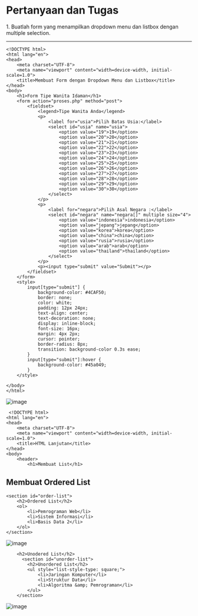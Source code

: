 <h1>Pertanyaan dan Tugas</h1>
1. Buatlah form yang menampilkan dropdown menu dan listbox dengan multiple selection.
<hr
    
    <!DOCTYPE html>
    <html lang="en">
    <head>
        <meta charset="UTF-8">
        <meta name="viewport" content="width=device-width, initial-scale=1.0">
        <title>Membuat Form dengan Dropdown Menu dan Listbox</title>
    </head>
    <body>
        <h1>Form Tipe Wanita Idaman</h1>
        <form action="proses.php" method="post">
            <fieldset>
                <legend>Tipe Wanita Anda</legend>
                <p>
                    <label for="usia">Pilih Batas Usia:</label>
                    <select id="usia" name="usia">
                        <option value="19">19</option>
                        <option value="20">20</option>
                        <option value="21">21</option>
                        <option value="22">22</option>
                        <option value="23">23</option>
                        <option value="24">24</option>
                        <option value="25">25</option>
                        <option value="26">26</option>
                        <option value="27">27</option>
                        <option value="28">28</option>
                        <option value="29">29</option>
                        <option value="30">30</option>
                    </select>
                </p>
                <p>
                    <label for="negara">Pilih Asal Negara :</label>
                    <select id="negara" name="negara[]" multiple size="4">
                        <option value="indonesia">indonesia</option>
                        <option value="jepang">jepang</option>
                        <option value="korea">korea</option>
                        <option value="china">china</option>
                        <option value="rusia">rusia</option>
                        <option value="arab">arab</option>
                        <option value="thailand">thailand</option>
                    </select>
                </p>
                <p><input type="submit" value="Submit"></p>
            </fieldset>
        </form>
        <style>
            input[type="submit"] {
                background-color: #4CAF50;
                border: none;
                color: white;
                padding: 12px 24px;
                text-align: center;
                text-decoration: none;
                display: inline-block;
                font-size: 16px;
                margin: 4px 2px;
                cursor: pointer;
                border-radius: 8px;
                transition: background-color 0.3s ease;
            }
            input[type="submit"]:hover {
                background-color: #45a049;
            }
        </style>
    
    </body>
    </html>

![image](https://github.com/user-attachments/assets/34d294cf-d9a2-4f8c-818c-ca672eef8ca2)
<br>

     <!DOCTYPE html>
    <html lang="en">
    <head>
        <meta charset="UTF-8">
        <meta name="viewport" content="width=device-width, initial-scale=1.0">
        <title>HTML Lanjutan</title>
    </head>
    <body>
        <header>
            <h1>Membuat List</h1>

<h2>Membuat Ordered List</h2>

    <section id="order-list"> 
        <h2>Ordered List</h2> 
        <ol> 
            <li>Pemrograman Web</li> 
            <li>Sistem Informasi</li> 
            <li>Basis Data 2</li> 
        </ol> 
    </section>

![image](https://github.com/user-attachments/assets/b14ebac2-7b5d-47ec-ac1a-883d039a4ecf)
<br>

        <h2>Unodered List</h2>
          <section id="unorder-list">
            <h2>Unordered List</h2>
            <ul style="list-style-type: square;">
                <li>Jaringan Komputer</li>
                <li>Struktur Data</li>
                <li>Algoritma &amp; Pemrograman</li>
            </ul>
        </section>


![image](https://github.com/user-attachments/assets/498a8399-0670-44d4-bb00-5714d74ec151)
<br>


